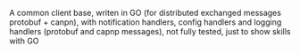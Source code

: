 A common client base, writen in GO (for distributed exchanged messages protobuf + canpn), with notification handlers, config handlers and logging handlers (protobuf and capnp messages), not fully tested, just to show skills with GO
